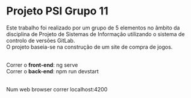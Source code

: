 # Projeto PSI Grupo 11

Este trabalho foi realizado por um grupo de 5 elementos no âmbito da disciplina de Projeto de Sistemas de Informação utilizando o sistema de controlo de versões GitLab. 
<br> O projeto baseia-se na construção de um site de compra de jogos.

<br> Correr o <b>front-end</b>: ng serve
<br> Correr o <b>back-end</b>: npm run devstart

<br> Num web browser correr localhost:4200
